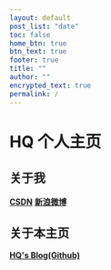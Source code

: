 ```yaml
---
layout: default
post_list: "date"
toc: false
home_btn: true
btn_text: true
footer: true
title: ""
author: ""
encrypted_text: true
permalink: /
---
```


# HQ 个人主页

##  关于我
[**CSDN**](https://blog.csdn.net/he_qiao)
[**新浪微博**](https://weibo.com/u/6111974761)

## 关于本主页

[**HQ's Blog(Github)**](https://github.com/heqiao2010/heqiao2010.github.io)
